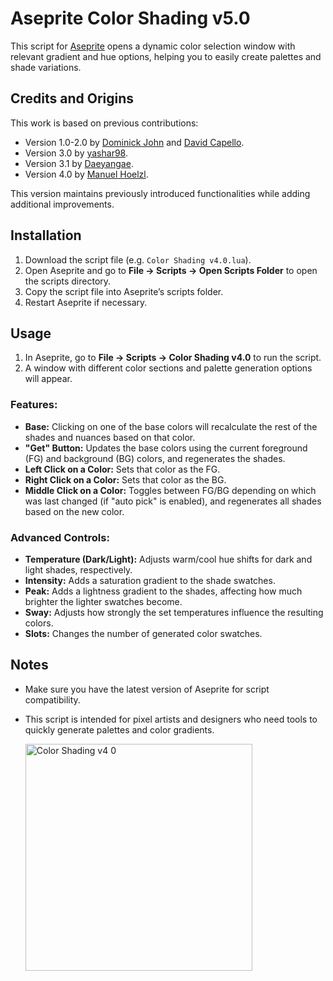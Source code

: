 # Aseprite Color Shading v5.0

This script for [Aseprite](https://www.aseprite.org/) opens a dynamic color selection window with relevant gradient and hue options, helping you to easily create palettes and shade variations.

## Credits and Origins

This work is based on previous contributions:

- Version 1.0-2.0 by [Dominick John](https://github.com/dominickjohn/aseprite/tree/master) and [David Capello](https://aseprite.org/).
- Version 3.0 by [yashar98](https://github.com/yashar98/aseprite/tree/main).
- Version 3.1 by [Daeyangae](https://github.com/Daeyangae/aseprite).
- Version 4.0 by [Manuel Hoelzl](https://github.com/hoelzlmanuel/aseprite-color-shading).

This version maintains previously introduced functionalities while adding additional improvements.

## Installation

1. Download the script file (e.g. `Color Shading v4.0.lua`).
2. Open Aseprite and go to **File -> Scripts -> Open Scripts Folder** to open the scripts directory.
3. Copy the script file into Aseprite’s scripts folder.
4. Restart Aseprite if necessary.

## Usage

1. In Aseprite, go to **File -> Scripts -> Color Shading v4.0** to run the script.
2. A window with different color sections and palette generation options will appear.

### Features:

- **Base:** Clicking on one of the base colors will recalculate the rest of the shades and nuances based on that color.
- **"Get" Button:** Updates the base colors using the current foreground (FG) and background (BG) colors, and regenerates the shades.
- **Left Click on a Color:** Sets that color as the FG.
- **Right Click on a Color:** Sets that color as the BG.
- **Middle Click on a Color:** Toggles between FG/BG depending on which was last changed (if "auto pick" is enabled), and regenerates all shades based on the new color.
  
### Advanced Controls:

- **Temperature (Dark/Light):** Adjusts warm/cool hue shifts for dark and light shades, respectively.
- **Intensity:** Adds a saturation gradient to the shade swatches.
- **Peak:** Adds a lightness gradient to the shades, affecting how much brighter the lighter swatches become.
- **Sway:** Adjusts how strongly the set temperatures influence the resulting colors.
- **Slots:** Changes the number of generated color swatches.

## Notes

- Make sure you have the latest version of Aseprite for script compatibility.
- This script is intended for pixel artists and designers who need tools to quickly generate palettes and color gradients.

  <img width="363" alt="Color Shading v4 0" src="shadow/example.png">

